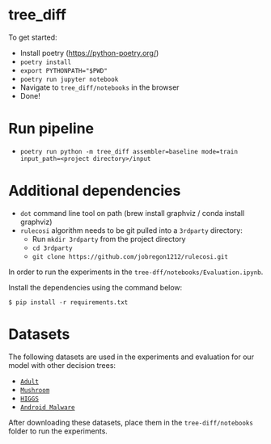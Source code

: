 # tree_diff

To get started:
* Install poetry (https://python-poetry.org/)
* `poetry install`
* `export PYTHONPATH="$PWD"`
* `poetry run jupyter notebook`
* Navigate to `tree_diff/notebooks` in the browser
* Done!

# Run pipeline
* `poetry run python -m tree_diff assembler=baseline mode=train input_path=<project directory>/input`

# Additional dependencies

* `dot` command line tool on path (brew install graphviz / conda install graphviz)
* `rulecosi` algorithm needs to be git pulled into a `3rdparty` directory:
  * Run `mkdir 3rdparty` from the project directory
  * `cd 3rdparty`
  * `git clone https://github.com/jobregon1212/rulecosi.git`

In order to run the experiments in the `tree-dff/notebooks/Evaluation.ipynb`. 

Install the dependencies using the command below: 

```console
$ pip install -r requirements.txt
```

# Datasets
The following datasets are used in the experiments and evaluation for our model with other decision trees:

* [`Adult`](https://www.kaggle.com/datasets/wenruliu/adult-income-dataset)
* [`Mushroom`](https://www.kaggle.com/datasets/uciml/mushroom-classification)
* [`HIGGS`](https://archive.ics.uci.edu/ml/machine-learning-databases/00280/HIGGS.csv.gz)
* [`Android Malware`](https://archive.ics.uci.edu/ml/machine-learning-databases/00622/TUANDROMD.csv)

After downloading these datasets, place them in the `tree-diff/notebooks` folder to run the experiments.